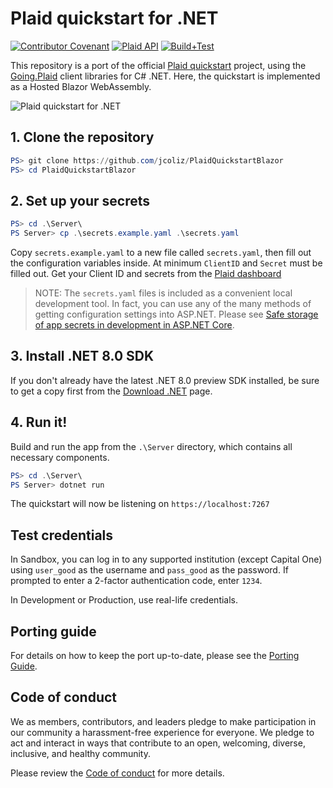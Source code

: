 # Plaid quickstart for .NET

[![Contributor Covenant](https://img.shields.io/badge/Contributor%20Covenant-2.1-4baaaa.svg)](code_of_conduct.md) 
[![Plaid API](https://img.shields.io/badge/Plaid%20API-v1.419.0-blue
)](https://github.com/plaid/plaid-openapi)
[![Build+Test](https://github.com/jcoliz/PlaidQuickstartBlazor/actions/workflows/buildtest.yml/badge.svg)](https://github.com/jcoliz/PlaidQuickstartBlazor/actions/workflows/buildtest.yml)

This repository is a port of the official [Plaid quickstart](https://github.com/plaid/quickstart) project, using the [Going.Plaid](https://github.com/viceroypenguin/Going.Plaid) client libraries for C# .NET. Here, the quickstart is implemented as a Hosted Blazor WebAssembly.

![Plaid quickstart for .NET](/docs/images/QuickstartDotNet.png)

## 1. Clone the repository

```Powershell
PS> git clone https://github.com/jcoliz/PlaidQuickstartBlazor
PS> cd PlaidQuickstartBlazor
```

## 2. Set up your secrets

```Powershell
PS> cd .\Server\
PS Server> cp .\secrets.example.yaml .\secrets.yaml
```

Copy `secrets.example.yaml` to a new file called `secrets.yaml`, then fill out the configuration variables inside. At
minimum `ClientID` and `Secret` must be filled out. Get your Client ID and secrets from
the [Plaid dashboard](https://dashboard.plaid.com/account/keys)

> NOTE: The `secrets.yaml` files is included as a convenient local development tool. In fact, you can use any of the many methods of getting configuration settings into ASP.NET. Please see [Safe storage of app secrets in development in ASP.NET Core](https://docs.microsoft.com/en-us/aspnet/core/security/app-secrets?view=aspnetcore-6.0&tabs=linux).

## 3. Install .NET 8.0 SDK

If you don't already have the latest .NET 8.0 preview SDK installed, be sure to get a copy first from the [Download .NET](https://dotnet.microsoft.com/en-us/download) page.

## 4. Run it!

Build and run the app from the `.\Server` directory, which contains all necessary components.

```Powershell
PS> cd .\Server\
PS Server> dotnet run
```

The quickstart will now be listening on `https://localhost:7267`

## Test credentials

In Sandbox, you can log in to any supported institution (except Capital One) using `user_good` as the username and `pass_good` as the password. If prompted to enter a 2-factor authentication code, enter `1234`.

In Development or Production, use real-life credentials.

## Porting guide

For details on how to keep the port up-to-date, please see the [Porting Guide](/docs/PORTING.md).

## Code of conduct

We as members, contributors, and leaders pledge to make participation in our
community a harassment-free experience for everyone. We pledge to act and
interact in ways that contribute to an open, welcoming, diverse, inclusive, 
and healthy community.

Please review the [Code of conduct](/code_of_conduct.md) for more details.
